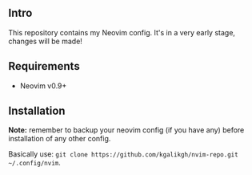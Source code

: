 ## Intro
This repository contains my Neovim config.
It's in a very early stage, changes will be made!

## Requirements
- Neovim v0.9+

## Installation
**Note:** remember to backup your neovim config (if you have any) before installation of any other config.

Basically use: `git clone https://github.com/kgalikgh/nvim-repo.git ~/.config/nvim`.
